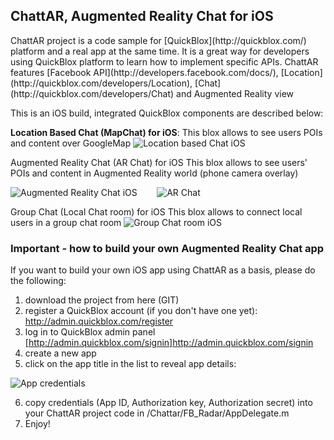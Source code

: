 <h2>ChattAR, Augmented Reality Chat for iOS</h2>
ChattAR project is a code sample for [QuickBlox](http://quickblox.com/) platform and a real app at the same time. It is a great way for developers using QuickBlox platform to learn how to implement specific APIs. ChattAR features [Facebook API](http://developers.facebook.com/docs/), [Location](http://quickblox.com/developers/Location), [Chat](http://quickblox.com/developers/Chat) and Augmented Reality view

This is an iOS build, integrated QuickBlox components are described below:

<strong>Location Based Chat (MapChat) for iOS</strong>:
This blox allows to see users POIs and content over GoogleMap
![Location based Chat iOS](http://image.quickblox.com/d2b1370636df8c395673b363dc3f.injoit.png)


Augmented Reality Chat (AR Chat) for iOS
This blox allows to see users' POIs and content in Augmented Reality world (phone camera overlay)

![Augmented Reality Chat iOS](http://image.quickblox.com/18756fed0ef2e040dd9c429f8ae4.injoit.png) &nbsp;&nbsp;&nbsp;&nbsp;&nbsp;&nbsp;  ![AR Chat](http://image.quickblox.com/ef09e72520ae22cafcd3c9fb2d4c.injoit.png)


Group Chat (Local Chat room) for iOS
This blox allows to connect local users in a group chat room
![Group Chat room iOS](http://image.quickblox.com/8ad72a6f221fec8cbe60540aaec7.injoit.png)


<h3>Important - how to build your own Augmented Reality Chat app</h3>

If you want to build your own iOS app using ChattAR as a basis, please do the following:<br />
1) download the project from here (GIT)<br />
2) register a QuickBlox account (if you don't have one yet): http://admin.quickblox.com/register<br />
3) log in to QuickBlox admin panel [http://admin.quickblox.com/signin]http://admin.quickblox.com/signin<br />
4) create a new app <br />
5) click on the app title in the list to reveal app details:<br />

![App credentials](http://image.quickblox.com/592aa599660a52a97be4e478e3e6.injoit.png)

6) copy credentials (App ID, Authorization key, Authorization secret) into your ChattAR project code in /Chattar/FB_Radar/AppDelegate.m<br />
7) Enjoy!

